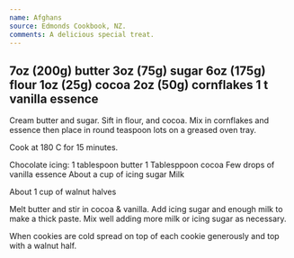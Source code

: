 ```yaml
---
name: Afghans
source: Edmonds Cookbook, NZ.
comments: A delicious special treat.
---
```

7oz (200g) butter
3oz (75g) sugar
6oz (175g) flour
1oz (25g) cocoa
2oz (50g) cornflakes
1 t vanilla essence
---
Cream butter and sugar.  Sift in flour, and cocoa.  Mix in cornflakes and essence then place in round teaspoon lots on a greased oven tray.

Cook at 180 C for 15 minutes.


Chocolate icing:
1 tablespoon butter
1 Tablesppoon cocoa
Few drops of vanilla essence 
About a cup of icing sugar
Milk

About 1 cup of walnut halves

Melt butter and stir in cocoa & vanilla.  Add icing sugar and enough milk to make a thick paste.  Mix well adding more milk or icing sugar as necessary.  

When cookies are cold spread on top of each cookie generously and top with a walnut half.


